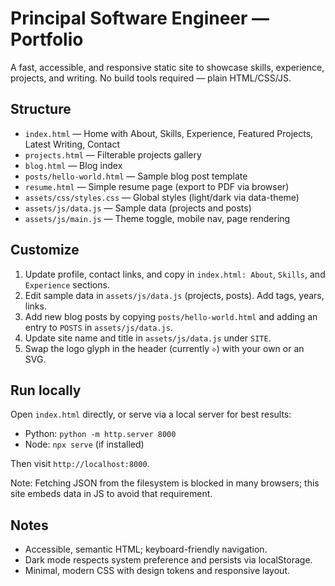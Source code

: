 # Principal Software Engineer — Portfolio

A fast, accessible, and responsive static site to showcase skills, experience, projects, and writing. No build tools required — plain HTML/CSS/JS.

## Structure

- `index.html` — Home with About, Skills, Experience, Featured Projects, Latest Writing, Contact
- `projects.html` — Filterable projects gallery
- `blog.html` — Blog index
- `posts/hello-world.html` — Sample blog post template
- `resume.html` — Simple resume page (export to PDF via browser)
- `assets/css/styles.css` — Global styles (light/dark via data-theme)
- `assets/js/data.js` — Sample data (projects and posts)
- `assets/js/main.js` — Theme toggle, mobile nav, page rendering

## Customize

1. Update profile, contact links, and copy in `index.html: About`, `Skills`, and `Experience` sections.
2. Edit sample data in `assets/js/data.js` (projects, posts). Add tags, years, links.
3. Add new blog posts by copying `posts/hello-world.html` and adding an entry to `POSTS` in `assets/js/data.js`.
4. Update site name and title in `assets/js/data.js` under `SITE`.
5. Swap the logo glyph in the header (currently `⟡`) with your own or an SVG.

## Run locally

Open `index.html` directly, or serve via a local server for best results:

- Python: `python -m http.server 8000`
- Node: `npx serve` (if installed)

Then visit `http://localhost:8000`.

Note: Fetching JSON from the filesystem is blocked in many browsers; this site embeds data in JS to avoid that requirement.

## Notes

- Accessible, semantic HTML; keyboard-friendly navigation.
- Dark mode respects system preference and persists via localStorage.
- Minimal, modern CSS with design tokens and responsive layout.

